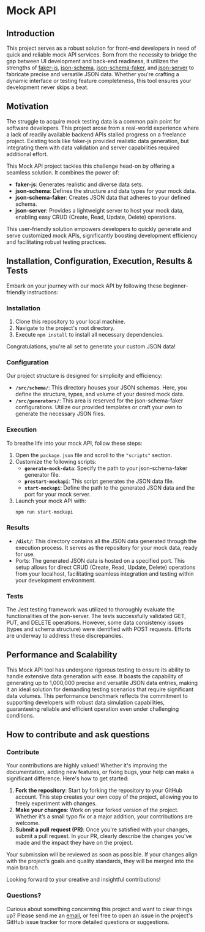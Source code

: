 # Mock API

## Introduction

This project serves as a robust solution for front-end developers in need of quick and reliable mock API services. Born from the necessity to bridge the gap between UI development and back-end readiness, it utilizes the strengths of [faker-js](https://fakerjs.dev/guide/localization.html#available-locales), [json-schema](https://json-schema.org/learn/getting-started-step-by-step), [json-schema-faker](https://www.npmjs.com/package/json-schema-faker), and [json-server](https://www.npmjs.com/package/json-server) to fabricate precise and versatile JSON data. Whether you're crafting a dynamic interface or testing feature completeness, this tool ensures your development never skips a beat.

## Motivation

The struggle to acquire mock testing data is a common pain point for software developers. This project arose from a real-world experience where a lack of readily available backend APIs stalled progress on a freelance project. Existing tools like faker-js provided realistic data generation, but integrating them with data validation and server capabilities required additional effort.

This Mock API project tackles this challenge head-on by offering a seamless solution. It combines the power of:

- **faker-js**: Generates realistic and diverse data sets.
- **json-schema**: Defines the structure and data types for your mock data.
- **json-schema-faker**: Creates JSON data that adheres to your defined schema.
- **json-server**: Provides a lightweight server to host your mock data, enabling easy CRUD (Create, Read, Update, Delete) operations.

This user-friendly solution empowers developers to quickly generate and serve customized mock APIs, significantly boosting development efficiency and facilitating robust testing practices.

## Installation, Configuration, Execution, Results & Tests

Embark on your journey with our mock API by following these beginner-friendly instructions:

### Installation

1. Clone this repository to your local machine.
2. Navigate to the project's root directory.
3. Execute `npm install` to install all necessary dependencies.

Congratulations, you're all set to generate your custom JSON data!

### Configuration

Our project structure is designed for simplicity and efficiency:

- **`/src/schema/`**: This directory houses your JSON schemas. Here, you define the structure, types, and volume of your desired mock data.
- **`/src/generators/`**: This area is reserved for the json-schema-faker configurations. Utilize our provided templates or craft your own to generate the necessary JSON files.

### Execution

To breathe life into your mock API, follow these steps:

1. Open the `package.json` file and scroll to the `"scripts"` section.
2. Customize the following scripts:
   - **`generate-mock-data`**: Specify the path to your json-schema-faker generator file.
   - **`prestart-mockapi`**: This script generates the JSON data file.
   - **`start-mockapi`**: Define the path to the generated JSON data and the port for your mock server.
3. Launch your mock API with:
   ```sh
   npm run start-mockapi
   ```

### Results

- **`/dist/`**: This directory contains all the JSON data generated through the execution process. It serves as the repository for your mock data, ready for use.
- Ports: The generated JSON data is hosted on a specified port. This setup allows for direct CRUD (Create, Read, Update, Delete) operations from your localhost, facilitating seamless integration and testing within your development environment.

### Tests

The Jest testing framework was utilized to thoroughly evaluate the functionalities of the json-server. The tests successfully validated GET, PUT, and DELETE operations. However, some data consistency issues (types and schema structure) were identified with POST requests. Efforts are underway to address these discrepancies.

## Performance and Scalability

This Mock API tool has undergone rigorous testing to ensure its ability to handle extensive data generation with ease. It boasts the capability of generating up to 1,000,000 precise and versatile JSON data entries, making it an ideal solution for demanding testing scenarios that require significant data volumes. This performance benchmark reflects the commitment to supporting developers with robust data simulation capabilities, guaranteeing reliable and efficient operation even under challenging conditions.

## How to contribute and ask questions

### Contribute

Your contributions are highly valued! Whether it's improving the documentation, adding new features, or fixing bugs, your help can make a significant difference. Here's how to get started:

1. **Fork the repository**: Start by forking the repository to your GitHub account. This step creates your own copy of the project, allowing you to freely experiment with changes.
2. **Make your changes**: Work on your forked version of the project. Whether it’s a small typo fix or a major addition, your contributions are welcome.
3. **Submit a pull request (PR)**: Once you're satisfied with your changes, submit a pull request. In your PR, clearly describe the changes you've made and the impact they have on the project.

Your submission will be reviewed as soon as possible. If your changes align with the project’s goals and quality standards, they will be merged into the main branch.

Looking forward to your creative and insightful contributions!

### Questions?

Curious about something concerning this project and want to clear things up? Please send me an [email](mailto:andreyhuey777@gmail.com), or feel free to open an issue in the project's GitHub issue tracker for more detailed questions or suggestions.
